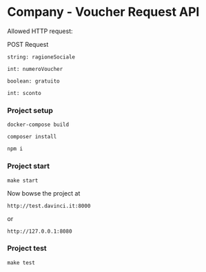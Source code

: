 # Company - Voucher Request API

Allowed HTTP request:

POST Request

```
string: ragioneSociale

int: numeroVoucher

boolean: gratuito

int: sconto
```

### Project setup

```
docker-compose build
```

```
composer install
```

```
npm i
```

### Project start

```
make start
```

Now bowse the project at

```
http://test.davinci.it:8000
```

or

```
http://127.0.0.1:8080
```

### Project test

```
make test
```
